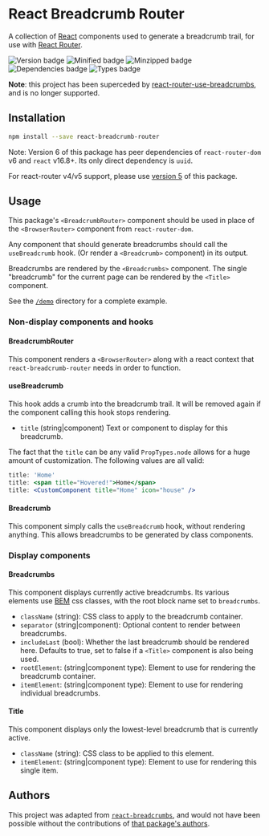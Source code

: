 # React Breadcrumb Router

A collection of [React][1] components used to generate a breadcrumb trail, for use with [React Router][2].

![Version badge](https://badgen.net/npm/v/react-breadcrumb-router) ![Minified badge](https://badgen.net/bundlephobia/min/react-breadcrumb-router) ![Minzipped badge](https://badgen.net/bundlephobia/minzip/react-breadcrumb-router) ![Dependencies badge](https://badgen.net/bundlephobia/dependency-count/react-breadcrumb-router) ![Types badge](https://badgen.net/npm/types/react-breadcrumb-router)

**Note**: this project has been superceded by [react-router-use-breadcrumbs][8], and is no longer supported.

## Installation

```sh
npm install --save react-breadcrumb-router
```

Note: Version 6 of this package has peer dependencies of `react-router-dom` v6 and `react` v16.8+.
Its only direct dependency is `uuid`.

For react-router v4/v5 support, please use [version 5][7] of this package.

## Usage

This package's `<BreadcrumbRouter>` component should be used in place of the
`<BrowserRouter>` component from `react-router-dom`.

Any component that should generate breadcrumbs should call the `useBreadcrumb` hook.
(Or render a `<Breadcrumb>` component) in its output.

Breadcrumbs are rendered by the `<Breadcrumbs>` component. The single "breadcrumb"
for the current page can be rendered by the `<Title>` component.

See the [`/demo`][3] directory for a complete example.

### Non-display components and hooks

#### BreadcrumbRouter

This component renders a `<BrowserRouter>` along with a react context that
`react-breadcrumb-router` needs in order to function.

#### useBreadcrumb

This hook adds a crumb into the breadcrumb trail. It will be removed again if
the component calling this hook stops rendering.

- `title` (string|component) Text or component to display for this breadcrumb.

The fact that the `title` can be any valid `PropTypes.node` allows for a huge
amount of customization. The following values are all valid:

``` jsx
title: 'Home'
title: <span title="Hovered!">Home</span>
title: <CustomComponent title="Home" icon="house" />
```

#### Breadcrumb

This component simply calls the `useBreadcrumb` hook, without rendering anything.
This allows breadcrumbs to be generated by class components.

### Display components

#### Breadcrumbs

This component displays currently active breadcrumbs. Its various elements use [BEM][6] css classes,
with the root block name set to `breadcrumbs`.

- `className` (string): CSS class to apply to the breadcrumb container.
- `separator` (string|component): Optional content to render between breadcrumbs.
- `includeLast` (bool): Whether the last breadcrumb should be rendered here. Defaults to true, set to false if a `<Title>` component is also being used.
- `rootElement`: (string|component type): Element to use for rendering the breadcrumb container.
- `itemElement`: (string|component type): Element to use for rendering individual breadcrumbs.
  
#### Title

This component displays only the lowest-level breadcrumb that is currently active.

- `className` (string): CSS class to be applied to this element.
- `itemElement`: (string|component type): Element to use for rendering this single item.

## Authors

This project was adapted from [`react-breadcrumbs`][4], and would not have been possible without the contributions of [that package's authors][5].

[1]: https://facebook.github.io/react
[2]: https://github.com/rackt/react-router
[3]: https://github.com/FTWinston/react-breadcrumb-router/tree/master/demo
[4]: https://github.com/svenanders/react-breadcrumbs
[5]: https://github.com/svenanders/react-breadcrumbs/tree/master/AUTHORS
[6]: http://getbem.com/
[7]: https://github.com/FTWinston/react-breadcrumb-router/tree/v5
[8]: https://github.com/FTWinston/react-router-use-breadcrumbs
